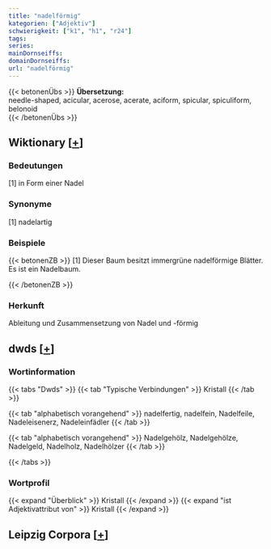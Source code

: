 ```yaml
---
title: "nadelförmig"
kategorien: ["Adjektiv"]
schwierigkeit: ["k1", "h1", "r24"]
tags:
series:
mainDornseiffs:
domainDornseiffs:
url: "nadelförmig"
---
```


{{< betonenÜbs >}}
**Übersetzung:**  
needle-shaped, acicular, acerose, acerate, aciform, spicular, spiculiform, belonoid  
{{< /betonenÜbs >}}

## Wiktionary [[+](https://de.wiktionary.org/wiki/nadelförmig)]

### Bedeutungen
[1] in Form einer Nadel  

### Synonyme
[1] nadelartig  

### Beispiele
{{< betonenZB >}}
[1] Dieser Baum besitzt immergrüne nadelförmige Blätter. Es ist ein Nadelbaum.  

{{< /betonenZB >}}
### Herkunft
Ableitung und Zusammensetzung von Nadel und -förmig  



## dwds [[+](https://www.dwds.de/wb/nadelförmig)]

### Wortinformation
{{< tabs "Dwds" >}}
{{< tab "Typische Verbindungen" >}}
Kristall
{{< /tab >}}

{{< tab "alphabetisch vorangehend" >}}
nadelfertig, nadelfein, Nadelfeile, Nadeleisenerz, Nadeleinfädler
{{< /tab >}}

{{< tab "alphabetisch vorangehend" >}}
Nadelgehölz, Nadelgehölze, Nadelgeld, Nadelholz, Nadelhölzer
{{< /tab >}}

{{< /tabs >}}

### Wortprofil
{{< expand "Überblick" >}} Kristall {{< /expand >}}
{{< expand "ist Adjektivattribut von" >}} Kristall {{< /expand >}}

## Leipzig Corpora [[+](https://corpora.uni-leipzig.de/en/res?word=nadelförmig&corpusId=deu_newscrawl-public_2018)]

